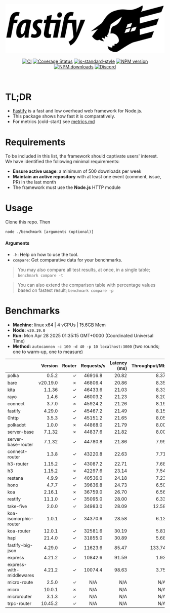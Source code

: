 <div align="center">
  <img src="https://github.com/fastify/graphics/raw/HEAD/fastify-landscape-outlined.svg" width="650" height="auto"/>
</div>

<div align="center">

[![CI](https://github.com/fastify/fastify/workflows/ci/badge.svg)](https://github.com/fastify/fastify/actions/workflows/ci.yml)
[![Coverage Status](https://coveralls.io/repos/github/fastify/fastify/badge.svg?branch=master)](https://coveralls.io/github/fastify/fastify?branch=master)
[![js-standard-style](https://img.shields.io/badge/code%20style-standard-brightgreen.svg?style=flat)](http://standardjs.com/)
[![NPM version](https://img.shields.io/npm/v/fastify.svg?style=flat)](https://www.npmjs.com/package/fastify)
[![NPM downloads](https://img.shields.io/npm/dm/fastify.svg?style=flat)](https://www.npmjs.com/package/fastify) [![Discord](https://img.shields.io/discord/725613461949906985)](https://discord.gg/fastify)

</div>
<br />

# TL;DR

* [Fastify](https://github.com/fastify/fastify) is a fast and low overhead web framework for Node.js.
* This package shows how fast it is comparatively.
* For metrics (cold-start) see [metrics.md](./METRICS.md)

# Requirements

To be included in this list, the framework should captivate users' interest. We have identified the following minimal requirements:
- **Ensure active usage**: a minimum of 500 downloads per week
- **Maintain an active repository** with at least one event (comment, issue, PR) in the last month
- The framework must use the **Node.js** HTTP module

# Usage

Clone this repo. Then 

```
node ./benchmark [arguments (optional)]
```

#### Arguments

* `-h`: Help on how to use the tool.
* `compare`: Get comparative data for your benchmarks.

> You may also compare all test results, at once, in a single table; `benchmark compare -t`

> You can also extend the comparison table with percentage values based on fastest result; `benchmark compare -p`
# Benchmarks

* __Machine:__ linux x64 | 4 vCPUs | 15.6GB Mem
* __Node:__ `v20.19.0`
* __Run:__ Mon Apr 28 2025 01:35:15 GMT+0000 (Coordinated Universal Time)
* __Method:__ `autocannon -c 100 -d 40 -p 10 localhost:3000` (two rounds; one to warm-up, one to measure)

|                          | Version  | Router | Requests/s | Latency (ms) | Throughput/Mb |
| :--                      | --:      | --:    | :-:        | --:          | --:           |
| polka                    | 0.5.2    | ✓      | 46916.8    | 20.82        | 8.37          |
| bare                     | v20.19.0 | ✗      | 46806.4    | 20.86        | 8.35          |
| kita                     | 1.1.36   | ✓      | 46433.6    | 21.03        | 8.33          |
| rayo                     | 1.4.6    | ✓      | 46003.2    | 21.23        | 8.20          |
| connect                  | 3.7.0    | ✗      | 45924.2    | 21.26        | 8.19          |
| fastify                  | 4.29.0   | ✓      | 45467.2    | 21.49        | 8.15          |
| 0http                    | 3.5.3    | ✓      | 45151.2    | 21.65        | 8.05          |
| polkadot                 | 1.0.0    | ✗      | 44868.0    | 21.79        | 8.00          |
| server-base              | 7.1.32   | ✗      | 44837.6    | 21.82        | 8.00          |
| server-base-router       | 7.1.32   | ✓      | 44780.8    | 21.86        | 7.99          |
| connect-router           | 1.3.8    | ✓      | 43220.8    | 22.63        | 7.71          |
| h3-router                | 1.15.2   | ✓      | 43087.2    | 22.71        | 7.68          |
| h3                       | 1.15.2   | ✗      | 42297.6    | 23.14        | 7.54          |
| restana                  | 4.9.9    | ✓      | 40536.0    | 24.18        | 7.23          |
| hono                     | 4.7.7    | ✓      | 39636.8    | 24.73        | 6.50          |
| koa                      | 2.16.1   | ✗      | 36759.0    | 26.70        | 6.56          |
| restify                  | 11.1.0   | ✓      | 35095.0    | 28.00        | 6.33          |
| take-five                | 2.0.0    | ✓      | 34983.0    | 28.09        | 12.58         |
| koa-isomorphic-router    | 1.0.1    | ✓      | 34370.6    | 28.58        | 6.13          |
| koa-router               | 12.0.1   | ✓      | 32581.6    | 30.19        | 5.81          |
| hapi                     | 21.4.0   | ✓      | 31855.0    | 30.89        | 5.68          |
| fastify-big-json         | 4.29.0   | ✓      | 11623.6    | 85.47        | 133.74        |
| express                  | 4.21.2   | ✓      | 10842.6    | 91.59        | 1.93          |
| express-with-middlewares | 4.21.2   | ✓      | 10074.4    | 98.63        | 3.75          |
| micro-route              | 2.5.0    | ✓      | N/A        | N/A          | N/A           |
| micro                    | 10.0.1   | ✗      | N/A        | N/A          | N/A           |
| microrouter              | 3.1.3    | ✓      | N/A        | N/A          | N/A           |
| trpc-router              | 10.45.2  | ✓      | N/A        | N/A          | N/A           |
